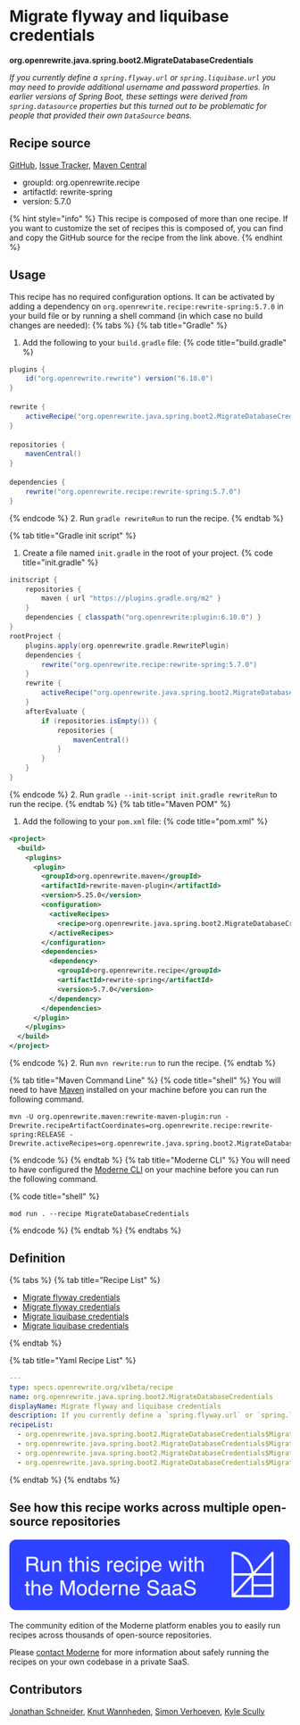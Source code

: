 # Migrate flyway and liquibase credentials

**org.openrewrite.java.spring.boot2.MigrateDatabaseCredentials**

_If you currently define a `spring.flyway.url` or `spring.liquibase.url` you may need to provide additional username and password properties. In earlier versions of Spring Boot, these settings were derived from `spring.datasource` properties but this turned out to be problematic for people that provided their own `DataSource` beans._

## Recipe source

[GitHub](https://github.com/openrewrite/rewrite-spring/blob/main/src/main/java/org/openrewrite/java/spring/boot2/MigrateDatabaseCredentials.java), [Issue Tracker](https://github.com/openrewrite/rewrite-spring/issues), [Maven Central](https://central.sonatype.com/artifact/org.openrewrite.recipe/rewrite-spring/5.7.0/jar)

* groupId: org.openrewrite.recipe
* artifactId: rewrite-spring
* version: 5.7.0

{% hint style="info" %}
This recipe is composed of more than one recipe. If you want to customize the set of recipes this is composed of, you can find and copy the GitHub source for the recipe from the link above.
{% endhint %}

## Usage

This recipe has no required configuration options. It can be activated by adding a dependency on `org.openrewrite.recipe:rewrite-spring:5.7.0` in your build file or by running a shell command (in which case no build changes are needed): 
{% tabs %}
{% tab title="Gradle" %}
1. Add the following to your `build.gradle` file:
{% code title="build.gradle" %}
```groovy
plugins {
    id("org.openrewrite.rewrite") version("6.10.0")
}

rewrite {
    activeRecipe("org.openrewrite.java.spring.boot2.MigrateDatabaseCredentials")
}

repositories {
    mavenCentral()
}

dependencies {
    rewrite("org.openrewrite.recipe:rewrite-spring:5.7.0")
}
```
{% endcode %}
2. Run `gradle rewriteRun` to run the recipe.
{% endtab %}

{% tab title="Gradle init script" %}
1. Create a file named `init.gradle` in the root of your project.
{% code title="init.gradle" %}
```groovy
initscript {
    repositories {
        maven { url "https://plugins.gradle.org/m2" }
    }
    dependencies { classpath("org.openrewrite:plugin:6.10.0") }
}
rootProject {
    plugins.apply(org.openrewrite.gradle.RewritePlugin)
    dependencies {
        rewrite("org.openrewrite.recipe:rewrite-spring:5.7.0")
    }
    rewrite {
        activeRecipe("org.openrewrite.java.spring.boot2.MigrateDatabaseCredentials")
    }
    afterEvaluate {
        if (repositories.isEmpty()) {
            repositories {
                mavenCentral()
            }
        }
    }
}
```
{% endcode %}
2. Run `gradle --init-script init.gradle rewriteRun` to run the recipe.
{% endtab %}
{% tab title="Maven POM" %}
1. Add the following to your `pom.xml` file:
{% code title="pom.xml" %}
```xml
<project>
  <build>
    <plugins>
      <plugin>
        <groupId>org.openrewrite.maven</groupId>
        <artifactId>rewrite-maven-plugin</artifactId>
        <version>5.25.0</version>
        <configuration>
          <activeRecipes>
            <recipe>org.openrewrite.java.spring.boot2.MigrateDatabaseCredentials</recipe>
          </activeRecipes>
        </configuration>
        <dependencies>
          <dependency>
            <groupId>org.openrewrite.recipe</groupId>
            <artifactId>rewrite-spring</artifactId>
            <version>5.7.0</version>
          </dependency>
        </dependencies>
      </plugin>
    </plugins>
  </build>
</project>
```
{% endcode %}
2. Run `mvn rewrite:run` to run the recipe.
{% endtab %}

{% tab title="Maven Command Line" %}
{% code title="shell" %}
You will need to have [Maven](https://maven.apache.org/download.cgi) installed on your machine before you can run the following command.

```shell
mvn -U org.openrewrite.maven:rewrite-maven-plugin:run -Drewrite.recipeArtifactCoordinates=org.openrewrite.recipe:rewrite-spring:RELEASE -Drewrite.activeRecipes=org.openrewrite.java.spring.boot2.MigrateDatabaseCredentials
```
{% endcode %}
{% endtab %}
{% tab title="Moderne CLI" %}
You will need to have configured the [Moderne CLI](https://docs.moderne.io/moderne-cli/cli-intro) on your machine before you can run the following command.

{% code title="shell" %}
```shell
mod run . --recipe MigrateDatabaseCredentials
```
{% endcode %}
{% endtab %}
{% endtabs %}

## Definition

{% tabs %}
{% tab title="Recipe List" %}
* [Migrate flyway credentials](../../../java/spring/boot2/migratedatabasecredentials$migratedatabasecredentialsfortoolyaml.md)
* [Migrate flyway credentials](../../../java/spring/boot2/migratedatabasecredentials$migratedatabasecredentialsfortoolproperties.md)
* [Migrate liquibase credentials](../../../java/spring/boot2/migratedatabasecredentials$migratedatabasecredentialsfortoolyaml.md)
* [Migrate liquibase credentials](../../../java/spring/boot2/migratedatabasecredentials$migratedatabasecredentialsfortoolproperties.md)

{% endtab %}

{% tab title="Yaml Recipe List" %}
```yaml
---
type: specs.openrewrite.org/v1beta/recipe
name: org.openrewrite.java.spring.boot2.MigrateDatabaseCredentials
displayName: Migrate flyway and liquibase credentials
description: If you currently define a `spring.flyway.url` or `spring.liquibase.url` you may need to provide additional username and password properties. In earlier versions of Spring Boot, these settings were derived from `spring.datasource` properties but this turned out to be problematic for people that provided their own `DataSource` beans.
recipeList:
  - org.openrewrite.java.spring.boot2.MigrateDatabaseCredentials$MigrateDatabaseCredentialsForToolYaml
  - org.openrewrite.java.spring.boot2.MigrateDatabaseCredentials$MigrateDatabaseCredentialsForToolProperties
  - org.openrewrite.java.spring.boot2.MigrateDatabaseCredentials$MigrateDatabaseCredentialsForToolYaml
  - org.openrewrite.java.spring.boot2.MigrateDatabaseCredentials$MigrateDatabaseCredentialsForToolProperties

```
{% endtab %}
{% endtabs %}

## See how this recipe works across multiple open-source repositories

[![Moderne Link Image](/.gitbook/assets/ModerneRecipeButton.png)](https://app.moderne.io/recipes/org.openrewrite.java.spring.boot2.MigrateDatabaseCredentials)

The community edition of the Moderne platform enables you to easily run recipes across thousands of open-source repositories.

Please [contact Moderne](https://moderne.io/product) for more information about safely running the recipes on your own codebase in a private SaaS.

## Contributors
[Jonathan Schneider](mailto:jkschneider@gmail.com), [Knut Wannheden](mailto:knut@moderne.io), [Simon Verhoeven](mailto:verhoeven.simon@gmail.com), [Kyle Scully](mailto:scullykns@gmail.com)
